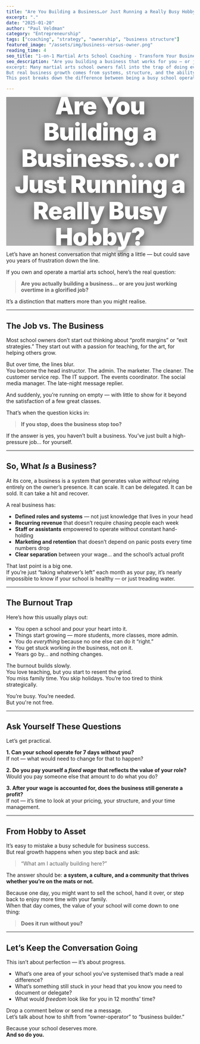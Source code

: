 ```yaml
---
title: "Are You Building a Business…or Just Running a Really Busy Hobby?"
excerpt: "."
date: "2025-01-20"
author: "Paul Veldman"
category: "Entrepreneurship"
tags: ["coaching", "strategy", "ownership", "business structure"]
featured_image: "/assets/img/business-versus-owner.png"
reading_time: 4
seo_title: "1-on-1 Martial Arts School Coaching - Transform Your Business"
seo_description: "Are you building a business that works for you — or just working harder in a job that’s disguised as ownership?
excerpt: Many martial arts school owners fall into the trap of doing everything themselves, taking home whatever’s left at the end of the month, and calling it profit.
But real business growth comes from systems, structure, and the ability to step away without everything falling apart.
This post breaks down the difference between being a busy school operator… and building a school that lasts"

---
```


<div style="position: relative; width: 100%; height: 400px; background: linear-gradient(rgba(0,0,0,0.4), rgba(0,0,0,0.3)), url('/assets/img/business-versus-owner.png') center/cover; border-radius: var(--radius-lg); display: flex; align-items: center; justify-content: center; margin-bottom: var(--space-8); box-shadow: var(--shadow-lg);">
  <h1 style="color: white; font-size: 4rem; font-weight: 900; text-align: center; text-shadow: 0 6px 20px rgba(0,0,0,0.7); line-height: 1.1; max-width: 900px; margin: 0; padding: var(--space-6); letter-spacing: -0.02em;">Are You Building a Business…or Just Running a Really Busy Hobby?</h1>
</div>


Let’s have an honest conversation that might sting a little — but could save you years of frustration down the line.

If you own and operate a martial arts school, here’s the real question:

> **Are you actually building a business… or are you just working overtime in a glorified job?**

It’s a distinction that matters more than you might realise.

---

## The Job vs. The Business

Most school owners don’t start out thinking about “profit margins” or “exit strategies.” They start out with a passion for teaching, for the art, for helping others grow.

But over time, the lines blur.  
You become the head instructor. The admin. The marketer. The cleaner. The customer service rep. The IT support. The events coordinator. The social media manager. The late-night message replier.

And suddenly, you’re running on empty — with little to show for it beyond the satisfaction of a few great classes.

That’s when the question kicks in:

> **If you stop, does the business stop too?**

If the answer is yes, you haven’t built a business. You’ve just built a high-pressure job… for yourself.

---

## So, What *Is* a Business?

At its core, a business is a system that generates value *without* relying entirely on the owner’s presence. It can scale. It can be delegated. It can be sold. It can take a hit and recover.

A real business has:

- **Defined roles and systems** — not just knowledge that lives in your head
- **Recurring revenue** that doesn’t require chasing people each week
- **Staff or assistants** empowered to operate without constant hand-holding
- **Marketing and retention** that doesn’t depend on panic posts every time numbers drop
- **Clear separation** between your wage… and the school’s actual profit

That last point is a big one.  
If you’re just “taking whatever’s left” each month as your pay, it’s nearly impossible to know if your school is healthy — or just treading water.

---

## The Burnout Trap

Here’s how this usually plays out:

- You open a school and pour your heart into it.
- Things start growing — more students, more classes, more admin.
- You do *everything* because no one else can do it “right.”
- You get stuck working *in* the business, not *on* it.
- Years go by… and nothing changes.

The burnout builds slowly.  
You love teaching, but you start to resent the grind.  
You miss family time. You skip holidays. You’re too tired to think strategically.

You’re busy. You’re needed.  
But you're not free.

---

## Ask Yourself These Questions

Let’s get practical.

**1. Can your school operate for 7 days without you?**  
If not — what would need to change for that to happen?

**2. Do you pay yourself a *fixed wage* that reflects the value of your role?**  
Would you pay someone else that amount to do what you do?

**3. After your wage is accounted for, does the business still generate a profit?**  
If not — it’s time to look at your pricing, your structure, and your time management.

---

## From Hobby to Asset

It’s easy to mistake a busy schedule for business success.  
But real growth happens when you step back and ask:  

> “What am I actually building here?”

The answer should be: **a system, a culture, and a community that thrives whether you’re on the mats or not.**

Because one day, you might want to sell the school, hand it over, or step back to enjoy more time with your family.  
When that day comes, the value of your school will come down to one thing:

> **Does it run without you?**

---

## Let’s Keep the Conversation Going

This isn’t about perfection — it’s about progress.

- What’s one area of your school you’ve systemised that’s made a real difference?
- What’s something still stuck in your head that you know you need to document or delegate?
- What would *freedom* look like for you in 12 months’ time?

Drop a comment below or send me a message.  
Let’s talk about how to shift from “owner-operator” to “business builder.”

Because your school deserves more.  
**And so do you.**
